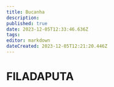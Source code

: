 ```yaml
---
title: Bucanha
description: 
published: true
date: 2023-12-05T12:33:46.636Z
tags: 
editor: markdown
dateCreated: 2023-12-05T12:21:20.446Z
---
```


# FILADAPUTA